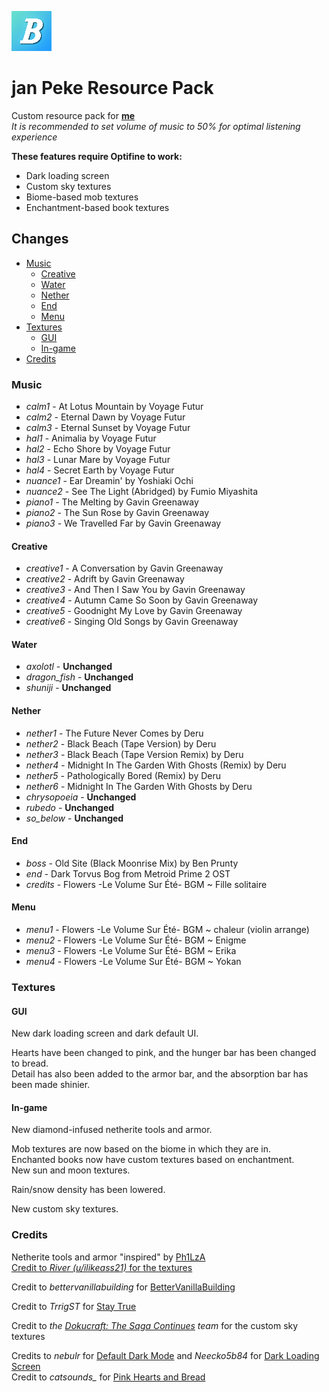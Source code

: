 ![Logo](jan%20Peke%20Resource%20Pack/pack.png)
# jan Peke Resource Pack
 Custom resource pack for [**me**](https://www.youtube.com/bittorn)
 <br>*It is recommended to set volume of music to 50% for optimal listening experience*
 
 **These features require Optifine to work:**
 * Dark loading screen
 * Custom sky textures
 * Biome-based mob textures
 * Enchantment-based book textures

## Changes
* [Music](#music)
  * [Creative](#creative)
  * [Water](#water)
  * [Nether](#nether)
  * [End](#end)
  * [Menu](#menu)
* [Textures](#textures)
  * [GUI](#gui)
  * [In-game](#in-game)
* [Credits](#credits)

### Music
 * *calm1* - At Lotus Mountain by Voyage Futur
 * *calm2* - Eternal Dawn by Voyage Futur
 * *calm3* - Eternal Sunset by Voyage Futur
 * *hal1* - Animalia by Voyage Futur
 * *hal2* - Echo Shore by Voyage Futur
 * *hal3* - Lunar Mare by Voyage Futur
 * *hal4* - Secret Earth by Voyage Futur
 * *nuance1* - Ear Dreamin' by Yoshiaki Ochi
 * *nuance2* - See The Light (Abridged) by Fumio Miyashita
 * *piano1* - The Melting by Gavin Greenaway
 * *piano2* - The Sun Rose by Gavin Greenaway
 * *piano3* - We Travelled Far by Gavin Greenaway

 #### Creative
  * *creative1* - A Conversation by Gavin Greenaway
  * *creative2* - Adrift by Gavin Greenaway
  * *creative3* - And Then I Saw You by Gavin Greenaway
  * *creative4* - Autumn Came So Soon by Gavin Greenaway
  * *creative5* - Goodnight My Love by Gavin Greenaway
  * *creative6* - Singing Old Songs by Gavin Greenaway

 #### Water
  * *axolotl* - **Unchanged**
  * *dragon_fish* - **Unchanged**
  * *shuniji* - **Unchanged**

 #### Nether
  * *nether1* - The Future Never Comes by Deru
  * *nether2* - Black Beach (Tape Version) by Deru
  * *nether3* - Black Beach (Tape Version Remix) by Deru
  * *nether4* - Midnight In The Garden With Ghosts (Remix) by Deru
  * *nether5* - Pathologically Bored (Remix) by Deru
  * *nether6* - Midnight In The Garden With Ghosts by Deru
  * *chrysopoeia* - **Unchanged**
  * *rubedo* - **Unchanged**
  * *so_below* - **Unchanged**
 
 #### End
  * *boss* - Old Site (Black Moonrise Mix) by Ben Prunty
  * *end* - Dark Torvus Bog from Metroid Prime 2 OST
  * *credits* - Flowers -Le Volume Sur Été- BGM ~ Fille solitaire
 
 #### Menu
  * *menu1* - Flowers -Le Volume Sur Été- BGM ~ chaleur (violin arrange)
  * *menu2* - Flowers -Le Volume Sur Été- BGM ~ Enigme
  * *menu3* - Flowers -Le Volume Sur Été- BGM ~ Erika
  * *menu4* - Flowers -Le Volume Sur Été- BGM ~ Yokan

### Textures

 #### GUI
 New dark loading screen and dark default UI.

 Hearts have been changed to pink, and the hunger bar has been changed to bread.
 <br>Detail has also been added to the armor bar, and the absorption bar has been made shinier.

 #### In-game
 New diamond-infused netherite tools and armor.

 Mob textures are now based on the biome in which they are in.
 <br>Enchanted books now have custom textures based on enchantment.
 <br>New sun and moon textures.

 Rain/snow density has been lowered.

 New custom sky textures.

### Credits
 Netherite tools and armor "inspired" by [Ph1LzA](https://www.youtube.com/Ph1LzA)
 <br>[Credit to *River (u/ilikeass21)* for the textures](https://www.reddit.com/r/Philza/comments/hysj9f/ph1lzas_netherite/)

 Credit to *bettervanillabuilding* for [BetterVanillaBuilding](https://www.curseforge.com/minecraft/texture-packs/bettervanillabuilding)

 Credit to *TrrigST* for [Stay True](https://www.curseforge.com/minecraft/texture-packs/stay-true)

 Credit to *the [Dokucraft: The Saga Continues](https://dokucraft.co.uk/) team* for the custom sky textures

 Credits to *nebulr* for [Default Dark Mode](https://www.curseforge.com/minecraft/texture-packs/default-dark-mode) and *Neecko5b84* for [Dark Loading Screen](https://www.curseforge.com/minecraft/texture-packs/dark-loading-screen)
 <br>Credit to *catsounds_* for [Pink Hearts and Bread](https://www.curseforge.com/minecraft/texture-packs/pink-hearts-and-bread)